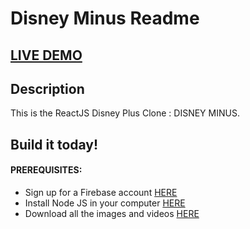 # Disney Minus Readme

## <a href="https://hardikcodes-disneyplus.netlify.app/" target="_blank">LIVE DEMO</a>

## Description

This is the ReactJS Disney Plus Clone : DISNEY MINUS.

## Build it today!

#### PREREQUISITES:

- Sign up for a Firebase account <a href='https://firebase.google.com'>HERE</a>
- Install Node JS in your computer <a href='https://nodejs.org/en/'>HERE</a>
- Download all the images and videos <a href='https://drive.google.com/drive/folders/13SvUkXPh7ZC1FRtp62VKFi572elZyxi8?usp=sharing'>HERE</a>
